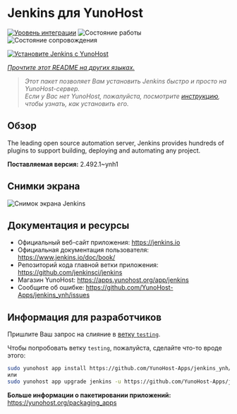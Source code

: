 <!--
Важно: этот README был автоматически сгенерирован <https://github.com/YunoHost/apps/tree/master/tools/readme_generator>
Он НЕ ДОЛЖЕН редактироваться вручную.
-->

# Jenkins для YunoHost

[![Уровень интеграции](https://apps.yunohost.org/badge/integration/jenkins)](https://ci-apps.yunohost.org/ci/apps/jenkins/)
![Состояние работы](https://apps.yunohost.org/badge/state/jenkins)
![Состояние сопровождения](https://apps.yunohost.org/badge/maintained/jenkins)

[![Установите Jenkins с YunoHost](https://install-app.yunohost.org/install-with-yunohost.svg)](https://install-app.yunohost.org/?app=jenkins)

*[Прочтите этот README на других языках.](./ALL_README.md)*

> *Этот пакет позволяет Вам установить Jenkins быстро и просто на YunoHost-сервер.*  
> *Если у Вас нет YunoHost, пожалуйста, посмотрите [инструкцию](https://yunohost.org/install), чтобы узнать, как установить его.*

## Обзор

The leading open source automation server, Jenkins provides hundreds of plugins to support building, deploying and automating any project. 


**Поставляемая версия:** 2.492.1~ynh1

## Снимки экрана

![Снимок экрана Jenkins](./doc/screenshots/screenshot1.png)

## Документация и ресурсы

- Официальный веб-сайт приложения: <https://jenkins.io>
- Официальная документация пользователя: <https://www.jenkins.io/doc/book/>
- Репозиторий кода главной ветки приложения: <https://github.com/jenkinsci/jenkins>
- Магазин YunoHost: <https://apps.yunohost.org/app/jenkins>
- Сообщите об ошибке: <https://github.com/YunoHost-Apps/jenkins_ynh/issues>

## Информация для разработчиков

Пришлите Ваш запрос на слияние в [ветку `testing`](https://github.com/YunoHost-Apps/jenkins_ynh/tree/testing).

Чтобы попробовать ветку `testing`, пожалуйста, сделайте что-то вроде этого:

```bash
sudo yunohost app install https://github.com/YunoHost-Apps/jenkins_ynh/tree/testing --debug
или
sudo yunohost app upgrade jenkins -u https://github.com/YunoHost-Apps/jenkins_ynh/tree/testing --debug
```

**Больше информации о пакетировании приложений:** <https://yunohost.org/packaging_apps>
